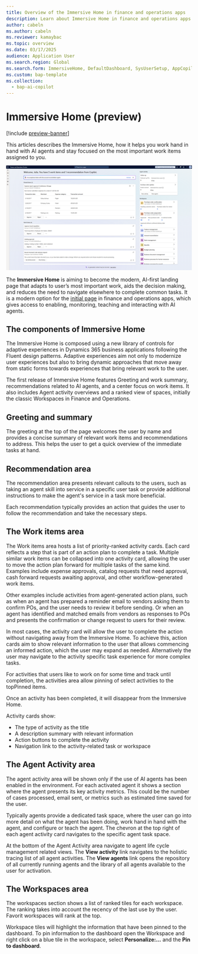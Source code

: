 ```yaml
---
title: Overview of the Immersive Home in finance and operations apps
description: Learn about Immersive Home in finance and operations apps and and how it helps you to work with AI agents stay focused on your essential work.
author: cabeln
ms.author: cabeln
ms.reviewer: kamaybac
ms.topic: overview
ms.date: 03/17/2025
audience: Application User
ms.search.region: Global
ms.search.form: ImmersiveHome, DefaultDashboard, SysUserSetup, AppCopilotAgentActivity, AppCopilotAgentLifecycle
ms.custom: bap-template
ms.collection:
  - bap-ai-copilot
---
```


# Immersive Home (preview)

[!include [preview-banner](../includes/preview-banner.md)]

This articles describes the Immersive Home, how it helps you work hand in hand with AI agents and stay focused on the most important work items assigned to you.

[![Screenshot of the Immersive Home experience.](./media/immersive-home.png)](./media/immersive-home.png)

The **Immersive Home** is aiming to become the  modern, AI-first landing page that adapts to user’s most important work, aids the decision making, and reduces the need to navigate elsewhere to complete common tasks. It is a modern option for the [initial page](../../fin-ops/organization-administration/tasks/set-users-initial-page.md) in finance and operations apps, which gives access to enabling, monitoring, teaching and interacting with AI agents.

## The components of Immersive Home

The Immersive Home is composed using a new library of controls for adaptive experiences in Dynamics 365 business applications following the Fluent design patterns. Adaptive experiences aim not only to modernize user experiences but also to bring dynamic approaches that move away from static forms towards experiences that bring relevant work to the user.

The first release of Immersive Home features Greeting and work summary, recommendations related to AI agents, and a center focus on work items. It also includes Agent activity overviews and a ranked view of spaces, initially the classic Workspaces in Finance and Operations.

## Greeting and summary

The greeting at the top of the page welcomes the user by name and provides a concise summary of relevant work items and recommendations to address. This helps the user to get a quick overview of the immediate tasks at hand.  

## Recommendation area

The recommendation area presents relevant callouts to the users, such as taking an agent skill into service in a specific user task or provide additional instructions to make the agent's service in a task more beneficial.

Each recommendation typically provides an action that guides the user to follow the recommendation and take the necessary steps.

## The Work items area

The Work items area hosts a list of priority-ranked activity cards. Each card reflects a step that is part of an action plan to complete a task. Multiple similar work items can be collapsed into one activity card, allowing the user to move the action plan forward for multiple tasks of the same kind.
Examples include expense approvals, catalog requests that need approval, cash forward requests awaiting approval, and other workflow-generated work items.

Other examples include activities from agent-generated action plans, such as when an agent has prepared a reminder email to vendors asking them to confirm POs, and the user needs to review it before sending. Or when an agent has identified and matched emails from vendors as responses to POs and presents the confirmation or change request to users for their review.

In most cases, the activity card will allow the user to complete the action without navigating away from the Immersive Home. To achieve this, action cards aim to show relevant information to the user that allows commencing an informed action, which the user may expand as needed. Alternatively the user may navigate to the activity specific task experience for more complex tasks.  

For activities that users like to work on for some time and track until completion, the activities area allow pinning of select activities to the topPinned items.

Once an activity has been completed, it will disappear from the Immersive Home.

Activity cards show:

- The type of activity as the title
- A description summary with relevant information
- Action buttons to complete the activity
- Navigation link to the activity-related task or workspace

## The Agent Activity area

The agent activity area will be shown only if the use of AI agents has been enabled in the environment. For each activated agent it shows a section where the agent presents its key activity metrics. This could be the number of cases processed, email sent, or metrics such as estimated time saved for the user.

Typically agents provide a dedicated task space, where the user can go into more detail on what the agent has been doing, work hand in hand with the agent, and configure or teach the agent. The chevron at the top right of each agent activity card navigates to the specific agent task space.

At the bottom of the Agent Activity area navigate to agent life cycle management related views. The **View activity** link navigates to the holistic tracing list of all agent activities. The **View agents** link opens the repository of all currently running agents and the library of all agents available to the user for activation.

## The Workspaces area

The workspaces section shows a list of ranked tiles for each workspace. The ranking takes into account the recency of the last use by the user. Favorit workspaces will rank at the top.  

Workspace tiles will highlight the information that have been pinned to the dashboard. To pin information to the dashboard open the Workspace and right click on a blue tile in the workspace, select **Personalize:...** and the **Pin to dashboard**.